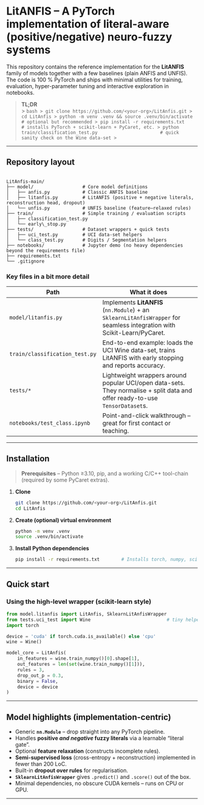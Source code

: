 # LitANFIS – A PyTorch implementation of literal-aware (positive/negative) neuro-fuzzy systems

This repository contains the reference implementation for the **LitANFIS** family of models together with a few baselines (plain ANFIS and UNFIS).  
The code is 100 % PyTorch and ships with minimal utilities for training, evaluation, hyper-parameter tuning and interactive exploration in notebooks.

> **TL;DR**  
    > ```bash
    > git clone https://github.com/<your-org>/LitAnfis.git
    > cd LitAnfis
    > python -m venv .venv && source .venv/bin/activate        # optional but recommended
    > pip install -r requirements.txt                           # installs PyTorch + scikit-learn + PyCaret, etc.
    > python train/classification_test.py                       # quick sanity check on the Wine data-set
    > ```

---

## Repository layout

````

LitAnfis-main/
├── model/                  # Core model definitions
│   ├── anfis.py            # Classic ANFIS baseline
│   ├── litanfis.py         # LitANFIS (positive + negative literals, reconstruction head, dropout)
│   └── unfis.py            # UNFIS baseline (feature–relaxed rules)
├── train/                  # Simple training / evaluation scripts
│   ├── classification_test.py
│   └── early\_stop.py
├── tests/                  # Dataset wrappers + quick tests
│   ├── uci_test.py         # UCI data-set helpers
│   └── class_test.py       # Digits / Segmentation helpers
├── notebooks/              # Jupyter demo (no heavy dependencies beyond the requirements file)
├── requirements.txt
└── .gitignore

````

### Key files in a bit more detail

| Path | What it does |
|------|--------------|
| `model/litanfis.py` | Implements **LitANFIS** (`nn.Module`) + an `SklearnLitAnfisWrapper` for seamless integration with Scikit-Learn/PyCaret. |
| `train/classification_test.py` | End-to-end example: loads the UCI Wine data-set, trains LitANFIS with early stopping and reports accuracy. |
| `tests/*` | Lightweight wrappers around popular UCI/open data-sets.  They normalise + split data and offer ready-to-use `TensorDataset`s. |
| `notebooks/test_class.ipynb` | Point-and-click walkthrough – great for first contact or teaching. |

---

## Installation

> **Prerequisites** – Python ≥3.10, pip, and a working C/C++ tool-chain (required by some PyCaret extras).

1. **Clone**
   ```bash
   git clone https://github.com/<your-org>/LitAnfis.git
   cd LitAnfis
    ```

2. **Create (optional) virtual environment**

   ```bash
   python -m venv .venv
   source .venv/bin/activate
   ```

3. **Install Python dependencies**

   ```bash
   pip install -r requirements.txt        # Installs torch, numpy, scikit-learn, pycaret[full], ucimlrepo, …
   ```

---

## Quick start

### Using the high-level wrapper (scikit-learn style)

```python
from model.litanfis import LitAnfis, SklearnLitAnfisWrapper
from tests.uci_test import Wine                            # tiny helper that downloads & pre-processes data
import torch

device = 'cuda' if torch.cuda.is_available() else 'cpu'
wine = Wine()

model_core = LitAnfis(
    in_features = wine.train_numpy()[0].shape[1],
    out_features = len(set(wine.train_numpy()[1])),
    rules = 3,
    drop_out_p = 0.3,
    binary = False,
    device = device
)
```
---

## Model highlights (implementation-centric)

* Generic **`nn.Module`** – drop straight into any PyTorch pipeline.
* Handles **positive *and negative* fuzzy literals** via a learnable “literal gate”.
* Optional **feature relaxation** (constructs incomplete rules).
* **Semi-supervised loss** (cross-entropy + reconstruction) implemented in fewer than 200 LoC.
* Built-in **dropout over rules** for regularisation.
* **`SklearnLitAnfisWrapper`** gives `.predict()` and `.score()` out of the box.
* Minimal dependencies, no obscure CUDA kernels – runs on CPU or GPU.

---
